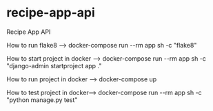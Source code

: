 # recipe-app-api
Recipe App API

How to run flake8 --> docker-compose run --rm app sh -c "flake8"

How to start project in docker --> docker-compose run --rm app sh -c "django-admin startproject app ."

How to run project in docker --> docker-compose up

How to test project in docker--> docker-compose run --rm app sh -c "python manage.py test"
